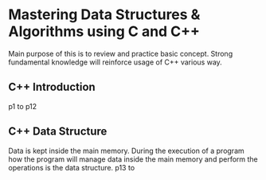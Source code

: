 # Mastering Data Structures &amp; Algorithms using C and C++
Main purpose of this is to review and practice basic concept. Strong fundamental knowledge will reinforce usage of C++ various way.

## C++ Introduction
p1 to p12

## C++ Data Structure
Data is kept inside the main memory. During the execution of a program how the program will manage data inside the main memory and perform the operations is the data structure.
p13 to
### 